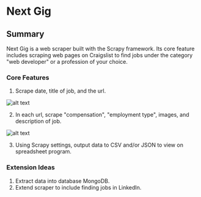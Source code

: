 # Next Gig

## Summary
Next Gig is a web scraper built with the Scrapy framework.  Its core feature includes scraping web pages on Craigslist to find jobs under the category "web developer" or a profession of your choice.  

### Core Features
1. Scrape date, title of job, and the url.

![alt text](https://github.com/mattNat/python-web-scraper/master/images/craigslist-title.png)

2. In each url, scrape "compensation", "employment type", images, and description of job.

![alt text](https://github.com/mattNat/python-web-scraper/master/images/craigslist-url.png)

3. Using Scrapy settings, output data to CSV and/or JSON to view on spreadsheet program. 

### Extension Ideas
1. Extract data into database MongoDB.
2. Extend scraper to include finding jobs in LinkedIn.